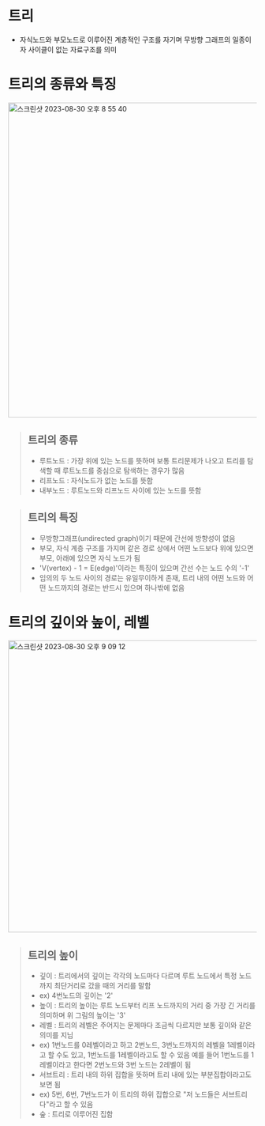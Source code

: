 # 트리
- 자식노드와 부모노드로 이루어진 계층적인 구조를 자기며 무방향 그래프의 일종이자 사이클이 없는 자료구조를 의미

# 트리의 종류와 특징
<img width="637" alt="스크린샷 2023-08-30 오후 8 55 40" src="https://github.com/ajhwan/Algorithm_study/assets/129160008/ae51c538-8142-4d4b-92fa-62a0bcdb6d94">

> ## 트리의 종류
> - 루트노드 : 가장 위에 있는 노드를 뜻하며 보통 트리문제가 나오고 트리를 탐색할 때 루트노드를 중심으로 탐색하는 경우가 많음
> - 리프노드 : 자식노드가 없는 노드를 뜻함
> - 내부노드 : 루트노드와 리프노드 사이에 있는 노드를 뜻함

> ## 트리의 특징
> - 무방향그래프(undirected graph)이기 때문에 간선에 방향성이 없음
> - 부모, 자식 계층 구조를 가지며 같은 경로 상에서 어떤 노드보다 위에 있으면 부모, 아래에 있으면 자식 노드가 됨
> - 'V(vertex) - 1 = E(edge)'이라는 특징이 있으며 간선 수는 노드 수의 '-1'
> - 임의의 두 노드 사이의 경로는 유일무이하게 존재, 트리 내의 어떤 노드와 어떤 노드까지의 경로는 반드시 있으며 하나밖에 없음

# 트리의 깊이와 높이, 레벨
<img width="591" alt="스크린샷 2023-08-30 오후 9 09 12" src="https://github.com/ajhwan/Algorithm_study/assets/129160008/f9288d65-4e03-4468-acdd-f28de6d6c389">

> ## 트리의 높이
> - 깊이 : 트리에서의 깊이는 각각의 노드마다 다르며 루트 노드에서 특정 노드까지 최단거리로 갔을 때의 거리를 말함
> - ex) 4번노드의 깊이는 '2'
> - 높이 : 트리의 높이는 루트 노드부터 리프 노드까지의 거리 중 가장 긴 거리를 의미하며 위 그림의 높이는 '3'
> - 레벨 : 트리의 레벨은 주어지는 문제마다 조금씩 다르지만 보통 깊이와 같은 의미를 지님
> - ex) 1번노드를 0레벨이라고 하고 2번노드, 3번노드까지의 레벨을 1레벨이라고 할 수도 있고, 1번노드를 1레벨이라고도 할 수 있음 예를 들어 1번노드를 1레벨이라고 한다면 2번노드와 3번 노드는 2레벨이 됨
> - 서브트리 : 트리 내의 하위 집합을 뜻하며 트리 내에 있는 부분집합이라고도 보면 됨
> - ex) 5번, 6번, 7번노드가 이 트리의 하위 집합으로 "저 노드들은 서브트리다"라고 할 수 있음
> - 숲 : 트리로 이루어진 집함
